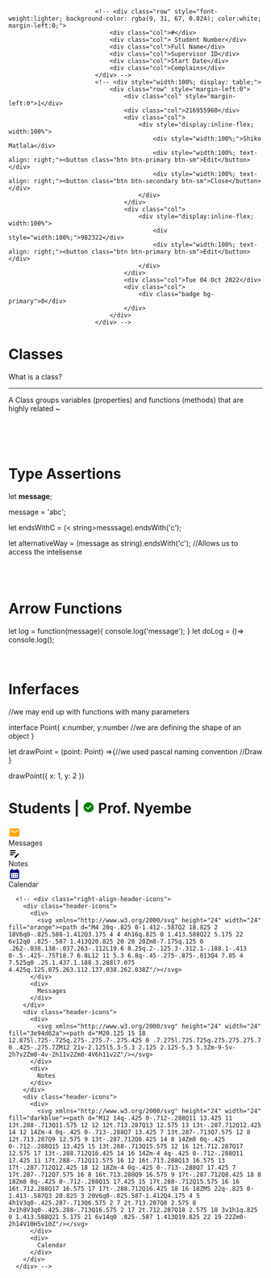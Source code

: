                             <!-- <div class="row" style="font-weight:lighter; background-color: rgba(9, 31, 67, 0.824); color:white; margin-left:0;">
                                <div class="col">#</div>
                                <div class="col"> Student Number</div>
                                <div class="col">Full Name</div>
                                <div class="col">Supervisor ID</div>
                                <div class="col">Start Date</div>
                                <div class="col">Complains</div>
                            </div> -->
                            <!-- <div style="width:100%; display: table;">
                                <div class="row" style="margin-left:0">
                                    <div class="col" style="margin-left:0">1</div>
                                    <div class="col">216955960</div>
                                    <div class="col">
                                        <div style="display:inline-flex; width:100%">
                                            <div style="width:100%;">Shiko Matlala</div>
                                            <div style="width:100%; text-align: right;"><button class="btn btn-primary btn-sm">Edit</button> </div>
                                            <div style="width:100%; text-align: right;"><button class="btn btn-secondary btn-sm">Close</button> </div>
                                        </div>
                                    </div>
                                    <div class="col">
                                        <div style="display:inline-flex; width:100%">
                                            <div style="width:100%;">982322</div>
                                            <div style="width:100%; text-align: right;"><button class="btn btn-primary btn-sm">Edit</button> </div>
                                        </div>
                                    </div>
                                    <div class="col">Tue 04 Oct 2022</div>
                                    <div class="col">
                                        <div class="badge bg-primary">0</div>
                                    </div>
                                </div>
                            </div> -->







<h1>Classes</h1>
What is a class?
<hr>
A Class groups variables (properties) and functions (methods) that are highly related
~


<br><br><br>


<h1>Type Assertions</h1>
<p>let <span style=""><strong>message</strong></span>;</p>
message = 'abc';
<p>let endsWithC = <span>(< string>messsage).endsWith('c');</spand></p>
let alternativeWay = (message as string).endsWith('c');
//Allows us to access the intelisense

<br><br>
<h1>Arrow Functions</h1>
let log = function(message){
    console.log('message');
}
let doLog = ()=> console.log();
<br><br><br>

<h1>Inferfaces</h1>
//we may end up with functions with many parameters

interface Point{
    x:number,
    y:number //we are defining the shape of an object
}

let drawPoint = (point: Point) =>{//we used pascal naming convention
    //Draw 
}

drawPoint({
    x: 1,
    y: 2
})




<div class="sidenav-header">
    <div class="card home-header-div">
      <div class="card-body main-card-body-c">
        <!-- <div class="left-align-header-title">
          <h1>Home | <svg xmlns="http://www.w3.org/2000/svg" height="24" width="24"><path d="M10.85 21.525Q9.5 20.55 7.963 19.95q-1.538-.6-3.213-.825-.75-.1-1.25-.638Q3 17.95 3 17.25V10.2q0-.95.65-1.563.65-.612 1.525-.462Q7.1 8.5 8.838 9.35q1.737.85 3.162 2.2 1.425-1.35 3.163-2.2 1.737-.85 3.662-1.175.875-.15 1.525.462.65.613.65 1.563v7.05q0 .7-.5 1.237-.5.538-1.25.638-1.675.225-3.212.825-1.538.6-2.888 1.575-.5.375-1.15.375-.65 0-1.15-.375ZM12 9q-1.65 0-2.825-1.175Q8 6.65 8 5q0-1.65 1.175-2.825Q10.35 1 12 1q1.65 0 2.825 1.175Q16 3.35 16 5q0 1.65-1.175 2.825Q13.65 9 12 9Z"/></svg> Shiko Matlala</h1>
        </div> -->
        <div class="left-align-header-title">
          <h1>Students | <svg xmlns="http://www.w3.org/2000/svg" fill="green" height="24" width="24"><path d="m10.6 16.6 7.05-7.05-1.4-1.4-5.65 5.65-2.85-2.85-1.4 1.4ZM12 22q-2.075 0-3.9-.788-1.825-.787-3.175-2.137-1.35-1.35-2.137-3.175Q2 14.075 2 12t.788-3.9q.787-1.825 2.137-3.175 1.35-1.35 3.175-2.138Q9.925 2 12 2t3.9.787q1.825.788 3.175 2.138 1.35 1.35 2.137 3.175Q22 9.925 22 12t-.788 3.9q-.787 1.825-2.137 3.175-1.35 1.35-3.175 2.137Q14.075 22 12 22Z"/></svg>
            Prof. Nyembe </h1>
        </div>
        <div class="right-align-header-icons">
          <div class="header-icons">
            <div>
              <svg xmlns="http://www.w3.org/2000/svg" height="24" width="24" fill="orange"><path d="M4 20q-.825 0-1.412-.587Q2 18.825 2 18V6q0-.825.588-1.412Q3.175 4 4 4h16q.825 0 1.413.588Q22 5.175 22 6v12q0 .825-.587 1.413Q20.825 20 20 20Zm8-7.175q.125 0 .262-.038.138-.037.263-.112L19.6 8.25q.2-.125.3-.312.1-.188.1-.413 0-.5-.425-.75T18.7 6.8L12 11 5.3 6.8q-.45-.275-.875-.013Q4 7.05 4 7.525q0 .25.1.437.1.188.3.288l7.075 4.425q.125.075.263.112.137.038.262.038Z"/></svg>
            </div>
            <div>
              Messages
            </div>
          </div>
          <div class="header-icons">
            <div>
              <svg xmlns="http://www.w3.org/2000/svg" height="24" width="24" fill="3e94d62a"><path d="M20.125 15 18 12.875l.725-.725q.275-.275.7-.275.425 0 .7.275l.725.725q.275.275.275.7 0 .425-.275.7ZM12 21v-2.125l5.3-5.3 2.125 2.125-5.3 5.3Zm-9-5v-2h7v2Zm0-4v-2h11v2Zm0-4V6h11v2Z"/></svg>
            </div>
            <div>
              Notes
            </div>
          </div>
          <div class="header-icons">
            <div>
              <svg xmlns="http://www.w3.org/2000/svg" height="24" width="24" fill="darkblue"><path d="M12 14q-.425 0-.712-.288Q11 13.425 11 13t.288-.713Q11.575 12 12 12t.713.287Q13 12.575 13 13t-.287.712Q12.425 14 12 14Zm-4 0q-.425 0-.713-.288Q7 13.425 7 13t.287-.713Q7.575 12 8 12t.713.287Q9 12.575 9 13t-.287.712Q8.425 14 8 14Zm8 0q-.425 0-.712-.288Q15 13.425 15 13t.288-.713Q15.575 12 16 12t.712.287Q17 12.575 17 13t-.288.712Q16.425 14 16 14Zm-4 4q-.425 0-.712-.288Q11 17.425 11 17t.288-.712Q11.575 16 12 16t.713.288Q13 16.575 13 17t-.287.712Q12.425 18 12 18Zm-4 0q-.425 0-.713-.288Q7 17.425 7 17t.287-.712Q7.575 16 8 16t.713.288Q9 16.575 9 17t-.287.712Q8.425 18 8 18Zm8 0q-.425 0-.712-.288Q15 17.425 15 17t.288-.712Q15.575 16 16 16t.712.288Q17 16.575 17 17t-.288.712Q16.425 18 16 18ZM5 22q-.825 0-1.413-.587Q3 20.825 3 20V6q0-.825.587-1.412Q4.175 4 5 4h1V3q0-.425.287-.713Q6.575 2 7 2t.713.287Q8 2.575 8 3v1h8V3q0-.425.288-.713Q16.575 2 17 2t.712.287Q18 2.575 18 3v1h1q.825 0 1.413.588Q21 5.175 21 6v14q0 .825-.587 1.413Q19.825 22 19 22Zm0-2h14V10H5v10Z"/></svg>
            </div>
            <div>
              Calendar
            </div>
          </div>
        </div>
      </div>
    </div>
    <!-- <app-header></app-header>
    <app-navbar></app-navbar>   -->
</div>



      <!-- <div class="right-align-header-icons">
        <div class="header-icons">
          <div>
            <svg xmlns="http://www.w3.org/2000/svg" height="24" width="24" fill="orange"><path d="M4 20q-.825 0-1.412-.587Q2 18.825 2 18V6q0-.825.588-1.412Q3.175 4 4 4h16q.825 0 1.413.588Q22 5.175 22 6v12q0 .825-.587 1.413Q20.825 20 20 20Zm8-7.175q.125 0 .262-.038.138-.037.263-.112L19.6 8.25q.2-.125.3-.312.1-.188.1-.413 0-.5-.425-.75T18.7 6.8L12 11 5.3 6.8q-.45-.275-.875-.013Q4 7.05 4 7.525q0 .25.1.437.1.188.3.288l7.075 4.425q.125.075.263.112.137.038.262.038Z"/></svg>
          </div>
          <div>
            Messages
          </div>
        </div>
        <div class="header-icons">
          <div>
            <svg xmlns="http://www.w3.org/2000/svg" height="24" width="24" fill="3e94d62a"><path d="M20.125 15 18 12.875l.725-.725q.275-.275.7-.275.425 0 .7.275l.725.725q.275.275.275.7 0 .425-.275.7ZM12 21v-2.125l5.3-5.3 2.125 2.125-5.3 5.3Zm-9-5v-2h7v2Zm0-4v-2h11v2Zm0-4V6h11v2Z"/></svg>
          </div>
          <div>
            Notes
          </div>
        </div>
        <div class="header-icons">
          <div>
            <svg xmlns="http://www.w3.org/2000/svg" height="24" width="24" fill="darkblue"><path d="M12 14q-.425 0-.712-.288Q11 13.425 11 13t.288-.713Q11.575 12 12 12t.713.287Q13 12.575 13 13t-.287.712Q12.425 14 12 14Zm-4 0q-.425 0-.713-.288Q7 13.425 7 13t.287-.713Q7.575 12 8 12t.713.287Q9 12.575 9 13t-.287.712Q8.425 14 8 14Zm8 0q-.425 0-.712-.288Q15 13.425 15 13t.288-.713Q15.575 12 16 12t.712.287Q17 12.575 17 13t-.288.712Q16.425 14 16 14Zm-4 4q-.425 0-.712-.288Q11 17.425 11 17t.288-.712Q11.575 16 12 16t.713.288Q13 16.575 13 17t-.287.712Q12.425 18 12 18Zm-4 0q-.425 0-.713-.288Q7 17.425 7 17t.287-.712Q7.575 16 8 16t.713.288Q9 16.575 9 17t-.287.712Q8.425 18 8 18Zm8 0q-.425 0-.712-.288Q15 17.425 15 17t.288-.712Q15.575 16 16 16t.712.288Q17 16.575 17 17t-.288.712Q16.425 18 16 18ZM5 22q-.825 0-1.413-.587Q3 20.825 3 20V6q0-.825.587-1.412Q4.175 4 5 4h1V3q0-.425.287-.713Q6.575 2 7 2t.713.287Q8 2.575 8 3v1h8V3q0-.425.288-.713Q16.575 2 17 2t.712.287Q18 2.575 18 3v1h1q.825 0 1.413.588Q21 5.175 21 6v14q0 .825-.587 1.413Q19.825 22 19 22Zm0-2h14V10H5v10Z"/></svg>
          </div>
          <div>
            Calendar
          </div>
        </div>
      </div> -->